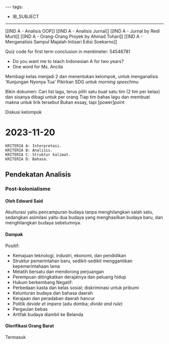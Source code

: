 --- tags:
  - IB_SUBJECT
---

[[IND A - Analisis OOP]]
[[IND A - Analisis Jurnal]]
[[IND A - Jurnal by Redi Murti]]
[[IND A - Orang-Orang Proyek by Ahmad Tohari]]
[[IND A - Menganalisis Sampul Majalah Intisari Edisi Soekarno]]

Quiz code for first term conclusion in mentimeter: 54546781
- Do you want me to teach Indonesian A for two years?
- One word for Ms. Ancila

Membagi kelas menjadi 2 dan menentukan kelompok, untuk menganalisis 'Kunjungan Nyonya Tua'
Pikirkan SDG untuk *morning speech*mu

Bikin dokumen:
	Cari list lagu, terus pilih satu buat satu tim (2 tim per kelas) dan sisanya dibagi untuk per orang
	Tiap tim bahas lagu dan membuat makna untuk lirik tersebut
	Bukan essay, tapi [power]point

Diskusi kelompok

# 2023-11-20
	KRITERIA A: Interpretasi.
	KRITERIA B: Analisis.
	KRITERIA C: Struktur kalimat.
	KRITERIA D: Bahasa.

## Pendekatan Analisis
### Post-kolonialisme
#### Oleh Edward Said
Akulturasi yaitu pencampuran budaya tanpa menghilangkan salah satu, sedangkan asimilasi yaitu dua budaya yang menghasilkan budaya baru, dan menghilangkan budaya sebelumnya.
#### Dampak
Positif:
- Kemajuan teknologi, industri, ekonomi, dan pendidikan
- Struktur pemerintahan baru, sedikit-sedikit menggantikan kepemerintahaan lama
- Melatih bersatu dan mendorong perjuangan
- Perempuan ditingkatkan derajatnya dan peluang hidup
- Hukum berkembang
Negatif:
- Perbedaan kasta dan kelas sosial; diskriminasi untuk pribumi
- Kelunturan budaya dan bahasa daerah
- Kerajaan dan peradaban daerah hancur
- Politik *devide et impera* (adu domba; *divide and rule*)
- Pergaulan bebas
- Artifak budaya diambil ke Belanda
#### Glorifikasi Orang Barat
Termasuk 
